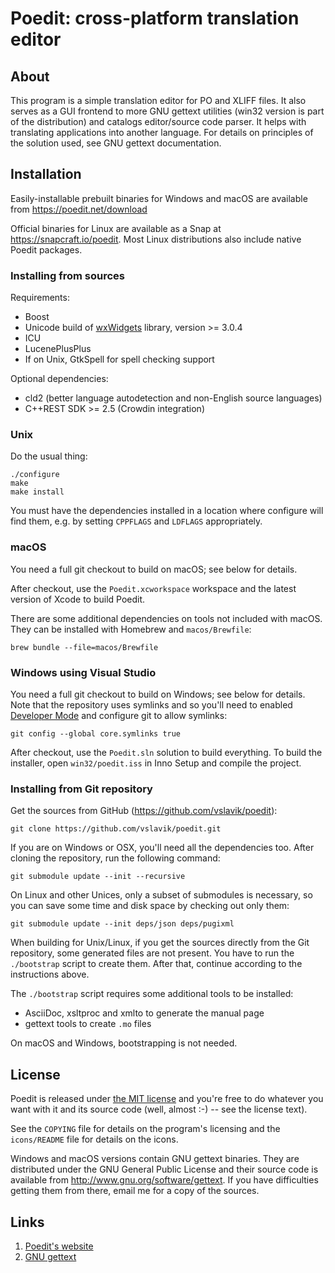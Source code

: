 
# Poedit: cross-platform translation editor


## About

This program is a simple translation editor for PO and XLIFF files. It also
serves as a GUI frontend to more GNU gettext utilities (win32 version
is part of the distribution) and catalogs editor/source code parser. It helps
with translating applications into another language. For details on principles
of the solution used, see GNU gettext documentation.


## Installation

Easily-installable prebuilt binaries for Windows and macOS are available from
https://poedit.net/download

Official binaries for Linux are available as a Snap at https://snapcraft.io/poedit.
Most Linux distributions also include native Poedit packages.


### Installing from sources

Requirements:

  * Boost
  * Unicode build of [wxWidgets](http://www.wxwidgets.org) library, version >= 3.0.4
  * ICU
  * LucenePlusPlus
  * If on Unix, GtkSpell for spell checking support

Optional dependencies:

  * cld2 (better language autodetection and non-English source languages)
  * C++REST SDK >= 2.5 (Crowdin integration)


### Unix

Do the usual thing:

    ./configure
    make
    make install

You must have the dependencies installed in a location where configure will find
them, e.g. by setting `CPPFLAGS` and `LDFLAGS` appropriately.

### macOS

You need a full git checkout to build on macOS; see below for details.

After checkout, use the `Poedit.xcworkspace` workspace and the latest version of
Xcode to build Poedit.

There are some additional dependencies on tools not included with macOS.
They can be installed with Homebrew and `macos/Brewfile`:

    brew bundle --file=macos/Brewfile


### Windows using Visual Studio

You need a full git checkout to build on Windows; see below for details. Note that the repository uses
symlinks and so you'll need to enabled [Developer Mode](https://msdn.microsoft.com/en-us/windows/uwp/get-started/enable-your-device-for-development) and configure git to allow symlinks:

    git config --global core.symlinks true

After checkout, use the `Poedit.sln` solution to build everything. To build the installer, open `win32/poedit.iss` in Inno Setup and compile the project.


 ### Installing from Git repository

Get the sources from GitHub (https://github.com/vslavik/poedit):

    git clone https://github.com/vslavik/poedit.git

If you are on Windows or OSX, you'll need all the dependencies too. After
cloning the repository, run the following command:

    git submodule update --init --recursive

On Linux and other Unices, only a subset of submodules is necessary, so you can
save some time and disk space by checking out only them:

    git submodule update --init deps/json deps/pugixml

When building for Unix/Linux, if you get the sources directly from the Git
repository, some generated files are not present. You have to run the
`./bootstrap` script to create them. After that, continue according to the
instructions above.

The `./bootstrap` script requires some additional tools to be installed:

 * AsciiDoc, xsltproc and xmlto to generate the manual page
 * gettext tools to create `.mo` files

On macOS and Windows, bootstrapping is not needed.


## License

Poedit is released under [the MIT license](COPYING) and you're free to do
whatever you want with it and its source code (well, almost :-) -- see the
license text).

See the `COPYING` file for details on the program's licensing and the `icons/README` file for details on the icons.

Windows and macOS versions contain GNU gettext binaries. They are distributed
under the GNU General Public License and their source code is available from
http://www.gnu.org/software/gettext. If you have difficulties getting them
from there, email me for a copy of the sources.


## Links

1. [Poedit's website](https://poedit.net/)
2. [GNU gettext](http://www.gnu.org/software/gettext/)
